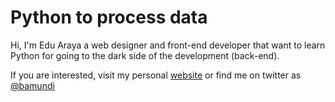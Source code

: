 # Python to process data

Hi, I'm Edu Araya a web designer and front-end developer that want to learn Python for going to the dark side of the development (back-end).

If you are interested, visit my personal <a href="http://eduaraya.com">website</a> or find me on twitter as <a href="http://twitter.com/bamundi">@bamundi</a>
